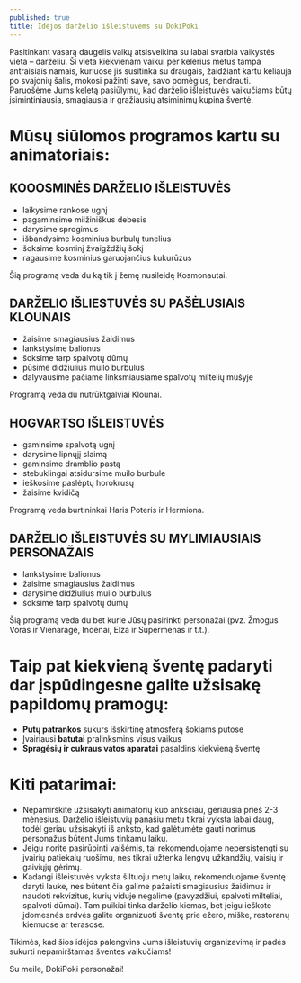 ```yaml
---
published: true
title: Idėjos darželio išleistuvėms su DokiPoki
---
```

Pasitinkant vasarą daugelis vaikų atsisveikina su labai svarbia vaikystės vieta – darželiu. Ši vieta kiekvienam vaikui per kelerius metus tampa antraisiais namais, kuriuose jis susitinka su draugais, žaidžiant kartu keliauja po svajonių šalis, mokosi pažinti save, savo pomėgius, bendrauti. Paruošėme Jums keletą pasiūlymų, kad darželio išleistuvės vaikučiams būtų įsimintiniausia, smagiausia ir gražiausių atsiminimų kupina šventė.  
# Mūsų siūlomos programos kartu su animatoriais:
<!--more-->
## KOOOSMINĖS DARŽELIO IŠLEISTUVĖS
*	laikysime rankose ugnį 
*	pagaminsime milžiniškus debesis
*	darysime sprogimus
*	išbandysime kosminius burbulų tunelius 
*	šoksime kosminį žvaigždžių šokį
*	ragausime kosminius garuojančius kukurūzus  

Šią programą veda du ką tik į žemę nusileidę Kosmonautai. 
## DARŽELIO IŠLIESTUVĖS SU PAŠĖLUSIAIS KLOUNAIS
*	žaisime smagiausius žaidimus
*	lankstysime balionus
*	šoksime tarp spalvotų dūmų
*	pūsime didžiulius muilo burbulus
*	dalyvausime pačiame linksmiausiame spalvotų miltelių mūšyje  

Programą veda du nutrūktgalviai Klounai. 
## HOGVARTSO IŠLEISTUVĖS
*	gaminsime spalvotą ugnį
*	darysime lipnųjį slaimą
*	gaminsime dramblio pastą
*	stebuklingai atsidursime muilo burbule
*	ieškosime paslėptų horokrusų
*	žaisime kvidičą  

Programą veda burtininkai Haris Poteris ir Hermiona. 
## DARŽELIO IŠLEISTUVĖS SU MYLIMIAUSIAIS PERSONAŽAIS
*	lankstysime balionus
*	žaisime smagiausius žaidimus
*	darysime didžiulius muilo burbulus
*	šoksime tarp spalvotų dūmų  

Šią programą veda du bet kurie Jūsų pasirinkti personažai (pvz. Žmogus Voras ir Vienaragė, Indėnai, Elza ir Supermenas ir t.t.).   


# Taip pat kiekvieną šventę padaryti dar įspūdingesne galite užsisakę papildomų pramogų:
*	__Putų patrankos__ sukurs išskirtinę atmosferą šokiams putose
*	Įvairiausi __batutai__ pralinksmins visus vaikus
*	__Spragėsių ir cukraus vatos aparatai__ pasaldins kiekvieną šventę
# Kiti patarimai:
*	Nepamirškite užsisakyti animatorių kuo anksčiau, geriausia prieš 2-3 mėnesius. Darželio išleistuvių panašiu metu tikrai vyksta labai daug, todėl geriau užsisakyti iš anksto, kad galėtumėte gauti norimus personažus būtent Jums tinkamu laiku. 
*	Jeigu norite pasirūpinti vaišėmis, tai rekomenduojame nepersistengti su įvairių patiekalų ruošimu, nes tikrai užtenka lengvų užkandžių, vaisių ir gaiviųjų gėrimų. 
*	Kadangi išleistuvės vyksta šiltuoju metų laiku, rekomenduojame šventę daryti lauke, nes būtent čia galime pažaisti smagiausius žaidimus ir naudoti rekvizitus, kurių viduje negalime (pavyzdžiui, spalvoti milteliai, spalvoti dūmai). Tam puikiai tinka darželio kiemas, bet jeigu ieškote įdomesnės erdvės galite organizuoti šventę prie ežero, miške, restoranų kiemuose ar terasose. 



Tikimės, kad šios idėjos palengvins Jums išleistuvių organizavimą ir padės sukurti nepamirštamas šventes vaikučiams!  

Su meile, DokiPoki personažai!
